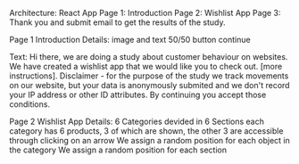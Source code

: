 Architecture:
React App
Page 1: Introduction
Page 2: Wishlist App
Page 3: Thank you and submit email to get the results of the study.


Page 1 Introduction Details:
image and text 50/50
button continue

Text: 
Hi there,
we are doing a study about customer behaviour on websites. We have created a wishlist app that we would like you to check out. [more instructions].
Disclaimer - for the purpose of the study we track movements on our website, but your data is anonymously submited and we don't record your IP address or other ID attributes. By continuing you accept those conditions.

Page 2 Wishlist App Details:
6 Categories devided in 6 Sections
each category has 6 products, 3 of which are shown, the other 3 are accessible through clicking on an arrow
We assign a random position for each object in the category
We assign a random position for each section

